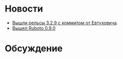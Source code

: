 # Новости
* [Вышли рельсы 3.2.9 с коммитом от Евтуховича](https://groups.google.com/forum/?fromgroups=#!topic/rubyonrails-core/ZfFiOt65l8k).
* [Вышел Ruboto 0.9.0](https://github.com/ruboto/ruboto/issues?state=closed&milestone=15)

# Обсуждение
